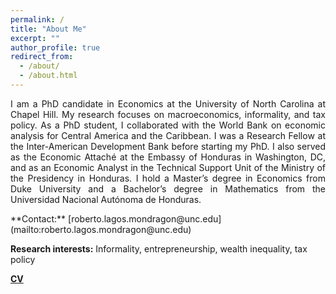 ```yaml
---
permalink: /
title: "About Me"
excerpt: ""
author_profile: true
redirect_from: 
  - /about/
  - /about.html
---
```

<p align="justify">
I am a PhD candidate in Economics at the University of North Carolina at Chapel Hill. My research focuses on macroeconomics, informality, and tax policy. As a PhD student, I collaborated with the World Bank on economic analysis for Central America and the Caribbean. I was a Research Fellow at the Inter-American Development Bank before starting my PhD. I also served as the Economic Attaché at the Embassy of Honduras in Washington, DC, and as an Economic Analyst in the Technical Support Unit of the Ministry of the Presidency in Honduras. I hold a Master’s degree in Economics from Duke University and a Bachelor’s degree in Mathematics from the Universidad Nacional Autónoma de Honduras.
</p>
**Contact:** [roberto.lagos.mondragon@unc.edu](mailto:roberto.lagos.mondragon@unc.edu)

**Research interests:** Informality, entrepreneurship, wealth inequality, tax policy

[**CV**](/files/RLagos_CV.pdf) 
